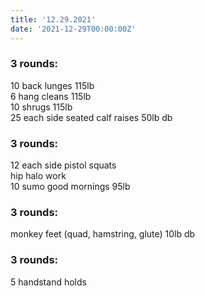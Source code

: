 ```yaml
---
title: '12.29.2021'
date: '2021-12-29T00:00:00Z'
---
```


### 3 rounds:      
10 back lunges 115lb     
6 hang cleans 115lb    
10 shrugs 115lb     
25 each side seated calf raises 50lb db     

### 3 rounds:      
12 each side pistol squats     
hip halo work    
10 sumo good mornings 95lb       

### 3 rounds:      
monkey feet (quad, hamstring, glute) 10lb db     

### 3 rounds:      
5 handstand holds          